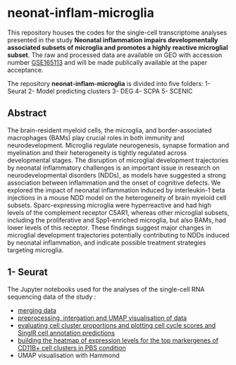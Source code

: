 # neonat-inflam-microglia


This repository houses the codes for the single-cell transcriptome analyses presented in the study **Neonatal inflammation impairs developmentally associated subsets of microglia and promotes a highly reactive microglial subset**. The raw and processed data are available on GEO with accession number [GSE165113](https://www.ncbi.nlm.nih.gov/geo/query/acc.cgi?acc=GSE165113) and will be made publically available at the paper acceptance. 

The repository **neonat-inflam-microglia** is divided into five folders: 
1- Seurat
2- Model predicting clusters 
3- DEG
4- SCPA
5- SCENIC

## Abstract

The brain-resident myeloid cells, the microglia, and border-associated macrophages (BAMs) play crucial roles in both immunity and neurodevelopment. Microglia regulate neurogenesis, synapse formation and myelination and their heterogeneity is tightly regulated across developmental stages. The disruption of microglial development trajectories by neonatal inflammatory challenges is an important issue in research on neurodevelopmental disorders (NDDs), as models have suggested a strong association between inflammation and the onset of cognitive defects. We explored the impact of neonatal inflammation induced by interleukin-1 beta injections in a mouse NDD model on the heterogeneity of brain myeloid cell subsets. Sparc-expressing microglia were hyperreactive and had high levels of the complement receptor C5AR1, whereas other microglial subsets, including the proliferative and Spp1-enriched microglia, but also BAMs, had lower levels of this receptor. These findings suggest major changes in microglial development trajectories potentially contributing to NDDs induced by neonatal inflammation, and indicate possible treatment strategies targeting microglia.

## 1- Seurat
The Jupyter notebooks used for the analyses of the single-cell RNA sequencing data of the study :
- [merging data](https://github.com/Goultard59/microglia_paper_2024/blob/main/Seurat/merge_data.ipynb)
- [preprocessing, intergation and UMAP visualisation of data](https://github.com/Goultard59/microglia_paper_2024/blob/main/Seurat/microglia_preprocess.ipynb)
- [evaluating cell cluster proportions and plotting cell cycle scores and SinglR cell annotation predictions](https://github.com/Goultard59/microglia_paper_2024/blob/main/Seurat/main_plot.ipynb)
- [building the heatmap of expression levels for the top markergenes of CD11B+ cell clusters in PBS condition](https://github.com/Goultard59/microglia_paper_2024/blob/main/Seurat/microglia_HeatMap.ipynb)
- UMAP visualisation with Hammond  

